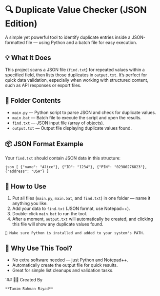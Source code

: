 # 🔍 Duplicate Value Checker (JSON Edition)

A simple yet powerful tool to identify duplicate entries inside a JSON-formatted file — using Python and a batch file for easy execution.

## 💡 What It Does

This project scans a JSON file (`find.txt`) for repeated values within a specified field, then lists those duplicates in `output.txt`. It’s perfect for quick data validation, especially when working with structured content, such as API responses or export files.

## 📁 Folder Contents

- `main.py` — Python script to parse JSON and check for duplicate values.
- `main.bat` — Batch file to execute the script and open the results.
- `find.txt` — JSON input file (array of objects).
- `output.txt` — Output file displaying duplicate values found.

## 📦 JSON Format Example

Your `find.txt` should contain JSON data in this structure:

``json
[
  {"name": "Alice"},
  {"ID": "1234"},
  {"PIN": "02380276823"},
  {"address": "USA"}
]``

## 🚀 How to Use

1. Put all files (`main.py`, `main.bat`, and `find.txt`) in one folder — name it anything you like.
2. Add your data to `find.txt` (JSON format, use Notepad++).
3. Double-click `main.bat` to run the tool.
4. After a moment, `output.txt` will automatically be created, and clicking this file will show any duplicate values found.

```🐍 Make sure Python is installed and added to your system's PATH.```

## 📄 Why Use This Tool?

- No extra software needed — just Python and Notepad++.
- Automatically create the output file for quick results.
- Great for simple list cleanups and validation tasks.

`## 👨‍💻 Created By

```**Tamim Rahman Riyad**```
